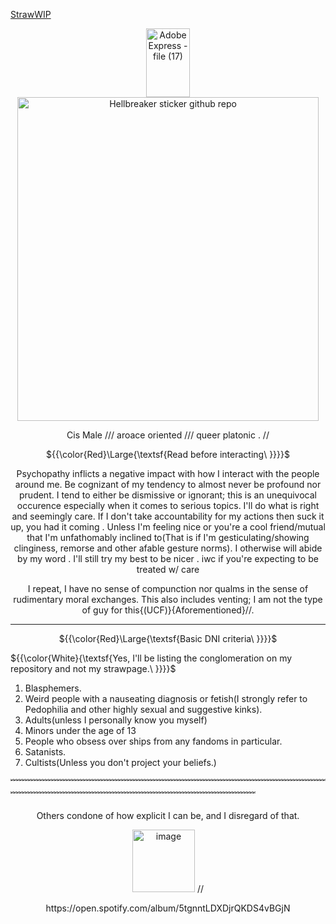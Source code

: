 [StrawWIP](https://recreationaldissection.straw.page)
<div align="center"><img width="70" height="110" alt="Adobe Express - file (17)" src="https://github.com/user-attachments/assets/6514bf69-a896-4e21-960b-c4a3073e00f8" />

<div align="center">


<img width="482" height="518" alt="Hellbreaker sticker github repo" src="https://github.com/user-attachments/assets/29bb7399-2141-4f6f-bedb-738ae044f147" />





 <p align="center">
 <p align="center">Cis Male    ///    aroace oriented    ///    queer platonic    .  // 

   ${{\color{Red}\Large{\textsf{Read before interacting\ \}}}}\$
</div>
    
  <p align="center">Psychopathy inflicts a negative impact with how I interact with the people around me. Be cognizant of my tendency to almost never be profound nor prudent. I tend to either be dismissive or ignorant; this is an unequivocal occurence especially when it comes to serious topics. I'll do what is right and seemingly care.
  If I don't take accountability for my actions then suck it up, you had it coming . Unless I'm feeling nice or you're a cool friend/mutual that I'm unfathomably inclined to(That is if I'm gesticulating/showing clinginess, remorse and other afable gesture norms). I otherwise will abide by my word . I'll still try my best to be nicer .
  iwc if you're expecting to be treated w/ care

 <p align="center">I repeat, I have no sense of compunction nor qualms in the sense of rudimentary moral exchanges. This also includes venting; I am not the type of guy for this{(UCF)}{Aforementioned}//.

-------------
${{\color{Red}\Large{\textsf{Basic DNI criteria\ \}}}}\$
</div>

${{\color{White}{\textsf{Yes, I'll be listing the conglomeration on my repository and not my strawpage.\ \}}}}\$
</div>


1. Blasphemers. 
2. Weird people with a nauseating diagnosis or fetish(I strongly refer to Pedophilia and other highly sexual and suggestive kinks).
3. Adults(unless I personally know you myself)
4. Minors under the age of 13
5. People who obsess over ships from any fandoms in particular.
6. Satanists.
7. Cultists(Unless you don't project your beliefs.)

﹌﹌﹌﹌﹌﹌﹌﹌﹌﹌﹌﹌﹌﹌﹌﹌﹌﹌﹌﹌﹌﹌﹌﹌﹌﹌﹌﹌﹌﹌﹌﹌﹌﹌﹌﹌﹌﹌﹌﹌﹌﹌﹌﹌﹌﹌﹌﹌﹌﹌﹌﹌﹌﹌﹌﹌﹌﹌﹌﹌﹌﹌﹌﹌

<p align="center">Others condone of how explicit I can be, and I disregard of that.

 <p align="center"><img width="100" height="100" alt="image" src="https://github.com/user-attachments/assets/827f2bc7-10ed-4737-a437-fc8d2fe9bff0" /> //
 <p align="center">https://open.spotify.com/album/5tgnntLDXDjrQKDS4vBGjN






